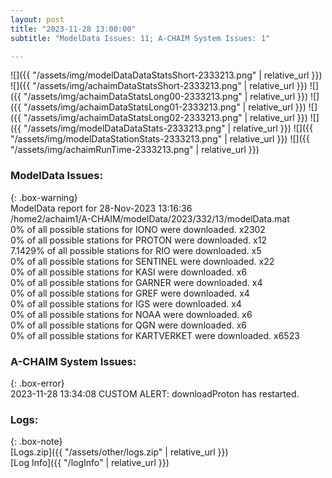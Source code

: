 ```yaml
---
layout: post
title: "2023-11-28 13:00:00"
subtitle: "ModelData Issues: 11; A-CHAIM System Issues: 1"

---
```


![]({{ "/assets/img/modelDataDataStatsShort-2333213.png" | relative_url }})
![]({{ "/assets/img/achaimDataStatsShort-2333213.png" | relative_url }})
![]({{ "/assets/img/achaimDataStatsLong00-2333213.png" | relative_url }})
![]({{ "/assets/img/achaimDataStatsLong01-2333213.png" | relative_url }})
![]({{ "/assets/img/achaimDataStatsLong02-2333213.png" | relative_url }})
![]({{ "/assets/img/modelDataDataStats-2333213.png" | relative_url }})
![]({{ "/assets/img/modelDataStationStats-2333213.png" | relative_url }})
![]({{ "/assets/img/achaimRunTime-2333213.png" | relative_url }})


### ModelData Issues:  
  
{: .box-warning}  
 ModelData report for 28-Nov-2023 13:16:36   
 /home2/achaim1/A-CHAIM/modelData/2023/332/13/modelData.mat   
 0% of all possible stations for IONO were downloaded. x2302   
 0% of all possible stations for PROTON were downloaded. x12   
 7.1429% of all possible stations for RIO were downloaded. x5   
 0% of all possible stations for SENTINEL were downloaded. x22   
 0% of all possible stations for KASI were downloaded. x6   
 0% of all possible stations for GARNER were downloaded. x4   
 0% of all possible stations for GREF were downloaded. x4   
 0% of all possible stations for IGS were downloaded. x4   
 0% of all possible stations for NOAA were downloaded. x6   
 0% of all possible stations for QGN were downloaded. x6   
 0% of all possible stations for KARTVERKET were downloaded. x6523   
  
### A-CHAIM System Issues:  
  
{: .box-error}  
2023-11-28 13:34:08 CUSTOM ALERT: downloadProton has restarted.  

### Logs:  
  
{: .box-note}  
[Logs.zip]({{ "/assets/other/logs.zip" | relative_url }})  
[Log Info]({{ "/logInfo" | relative_url }})  

